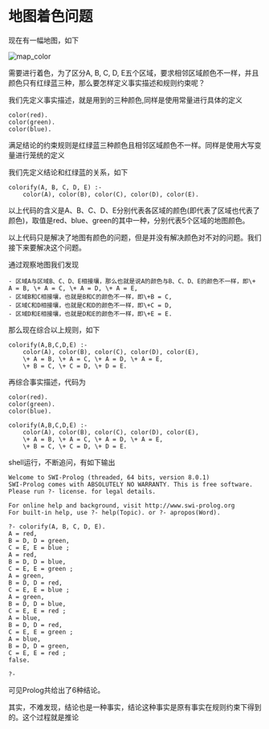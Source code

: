 # 地图着色问题
现在有一幅地图，如下

![map_color](https://feily.tech/image/map_coloring.png)

需要进行着色，为了区分A, B, C, D, E五个区域，要求相邻区域颜色不一样，并且颜色只有红绿蓝三种，那么要怎样定义事实描述和规则约束呢？

我们先定义事实描述，就是用到的三种颜色,同样是使用常量进行具体的定义
```
color(red).
color(green).
color(blue).
```
满足结论的约束规则是红绿蓝三种颜色且相邻区域颜色不一样。同样是使用大写变量进行笼统的定义

我们先定义结论和红绿蓝的关系，如下
```
colorify(A, B, C, D, E) :-
    color(A), color(B), color(C), color(D), color(E).
```
以上代码的含义是A、B、C、D、E分别代表各区域的颜色(即代表了区域也代表了颜色)，取值是red、blue、green的其中一种，分别代表5个区域的地图颜色。

以上代码只是解决了地图有颜色的问题，但是并没有解决颜色对不对的问题。我们接下来要解决这个问题。

通过观察地图我们发现

	- 区域A与区域B、C、D、E相接壤，那么也就是说A的颜色与B、C、D、E的颜色不一样，即\+ A = B, \+ A = C, \+ A = D, \+ A = E,
	- 区域B和C相接壤，也就是B和C的颜色不一样，即\+B = C,
	- 区域C和D相接壤，也就是C和D的颜色不一样，即\+C = D,
	- 区域D和E相接壤，也就是D和E的颜色不一样，即\+E = E.

那么现在综合以上规则，如下
```
colorify(A,B,C,D,E) :-
    color(A), color(B), color(C), color(D), color(E),
    \+ A = B, \+ A = C, \+ A = D, \+ A = E,
    \+ B = C, \+ C = D, \+ D = E.
```
再综合事实描述，代码为
```
color(red).
color(green).
color(blue).

colorify(A,B,C,D,E) :-
    color(A), color(B), color(C), color(D), color(E),
    \+ A = B, \+ A = C, \+ A = D, \+ A = E,
    \+ B = C, \+ C = D, \+ D = E.
```
shell运行，不断追问，有如下输出
```
Welcome to SWI-Prolog (threaded, 64 bits, version 8.0.1)
SWI-Prolog comes with ABSOLUTELY NO WARRANTY. This is free software.
Please run ?- license. for legal details.

For online help and background, visit http://www.swi-prolog.org
For built-in help, use ?- help(Topic). or ?- apropos(Word).

?- colorify(A, B, C, D, E).
A = red,
B = D, D = green,
C = E, E = blue ;
A = red,
B = D, D = blue,
C = E, E = green ;
A = green,
B = D, D = red,
C = E, E = blue ;
A = green,
B = D, D = blue,
C = E, E = red ;
A = blue,
B = D, D = red,
C = E, E = green ;
A = blue,
B = D, D = green,
C = E, E = red ;
false.

?- 
```
可见Prolog共给出了6种结论。

其实，不难发现，结论也是一种事实，结论这种事实是原有事实在规则约束下得到的。这个过程就是推论